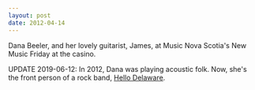```yaml
---
layout: post
date: 2012-04-14
---
```


Dana Beeler, and her lovely guitarist, James, at Music Nova Scotia's New Music Friday at the casino. 

UPDATE 2019-06-12: In 2012, Dana was playing acoustic folk. Now, she's the front person of a rock band, [Hello Delaware](http://www.hellodelaware.ca).
